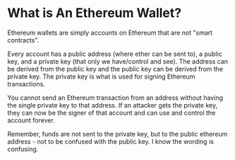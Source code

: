 # What is An Ethereum Wallet?

Ethereum wallets are simply accounts on Ethereum that are not "smart contracts".

Every account has a public address (where ether can be sent to), a public key, and a private key (that only we have/control and see). The address can be derived from the public key and the public key can be derived from the private key. The private key is what is used for signing Ethereum transactions.

You cannot send an Ethereum transaction from an address without having the single private key to that address. If an attacker gets the private key, they can now be the signer of that account and can use and control the account forever.

Remember, funds are not sent to the private key, but to the public ethereum address - not to be confused with the public key. I know the wording is confusing.